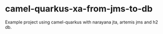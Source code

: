 # camel-quarkus-xa-from-jms-to-db
Example project  using camel-quarkus with narayana jta,  artemis jms and h2 db.
